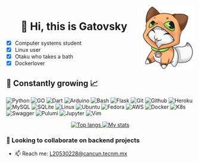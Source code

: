 <img align='right' src="assets/gravatar.png" alt="" width="140"/>
<div align="center">
  <h1>👋 Hi, this is Gatovsky </h1>
</div>

 
- [x] Computer systems student
- [x] Linux user 
- [x] Otaku who takes a bath 
- [x] Dockerlover

## 🌱 Constantly growing 📈

![Python](https://img.shields.io/badge/Python-3776AB?style=flat&logo=python&logoColor=white)
![GO](https://img.shields.io/badge/GO-29BEB0?style=flat&logo=go&logoColor=white)
![Dart](https://img.shields.io/badge/-Dart-0175c2?style=flat&logo=dart)
![Arduino](https://img.shields.io/badge/-Arduino-00979D?style=flat&logo=Arduino&logoColor=white)
![Bash](https://img.shields.io/badge/-Bash-4EAA25?style=flat&logo=GNU%20Bash&logoColor=white) 
![Flask](https://img.shields.io/badge/-Flask-000000?style=flat&logo=Flask&logoColor=white)
![Git](https://img.shields.io/badge/Git-E44C30?style=flat&logo=git&logoColor=white)
![Github](https://img.shields.io/badge/GitHub-100000?style=flat&logo=github&logoColor=white)
![Heroku](https://img.shields.io/badge/Heroku-430098?style=flat&logo=heroku&logoColor=white)
![MySQL](https://img.shields.io/badge/-MySQL-005C84?style=flat&logo=mysql&logoColor=white)
![SQLite](https://img.shields.io/badge/-SQLite-003B57?style=flat&logo=sqlite&logoColor=white)
![Linux](https://img.shields.io/badge/Linux-FCC624?style=flat&logo=linux&logoColor=black)
![Ubuntu](https://img.shields.io/badge/-Ubuntu-E95420?style=flat&logo=Ubuntu&logoColor=white)
![Fedora](https://img.shields.io/badge/-Fedora-51A2DA?style=flat&logo=fedora&logoColor=white)
![AWS](https://img.shields.io/badge/-AWS-232F3E?style=flat&logo=amazon%20aws&logoColor=white)
![Docker](https://img.shields.io/badge/Docker-gray.svg?&style=flat&logo=Docker&logoColor=blue)
![K8s](https://img.shields.io/badge/K8s-%23326CE5.svg?&style=flat&logo=kubernetes&logoColor=white)
![Swagger](https://img.shields.io/badge/Swagger-%2385EA2D.svg?&style=flat&logo=swagger&logoColor=blue)
![Pulumi](https://img.shields.io/badge/Pulumi-8A3391?&style=flat&logo=pulumi&logoColor=blue)
![Jupyter](https://img.shields.io/badge/-Jupyter-F37626?style=flat&logo=jupyter&logoColor=white)
![Vim](https://img.shields.io/badge/-Vim-019733?style=flat&logo=vim&logoColor=white)


<div align="center"> 
<a href="https://github.com/hharieta/github-readme-stats" title="Most Used Language">
<img height=210 width=420 src="https://github-readme-stats-9gwa6on1v-hharieta.vercel.app/api/top-langs/?username=hharieta&langs_count=6&hide=SCSS,CSS,HTML,CSS,ASP.NET,C,ShaderLab,HLSL,Jupyter%20Notebook,C%2B%2B,C%23&show_icons=true&layout=compact&hide_border=true&role=OWNER,COLLABORATOR&theme=transparent" alt="Top langs" />
</a>
<a href="https://github.com/hharieta/github-readme-stats">
<img height=210 width=420 src="https://github-readme-stats-9gwa6on1v-hharieta.vercel.app/api?username=hharieta&count_private=true&show_icons=true&layout=compact&hide_border=true&theme=transparent" alt="My stats" />
</a> 
</div>

### 💞️ Looking to collaborate on backend projects

- :mailbox: Reach me: [L20530228@cancun.tecnm.mx](https://mail.google.com/mail/u/0/#inbox) 
<!---
hharieta/hharieta is a ✨ special ✨ repository because I said so
--->
